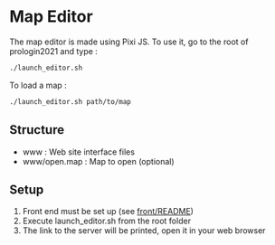 # Map Editor
The map editor is made using Pixi JS.
To use it, go to the root of prologin2021 and type :
```sh
./launch_editor.sh
```
To load a map :
```sh
./launch_editor.sh path/to/map
```

## Structure
- www : Web site interface files
- www/open.map : Map to open (optional)

## Setup
1. Front end must be set up (see [front/README](../front/README.md))
1. Execute launch_editor.sh from the root folder
1. The link to the server will be printed, open it in your web browser
